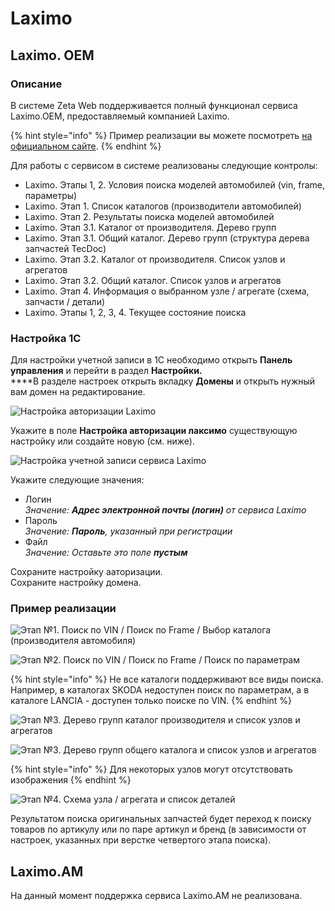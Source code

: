 # Laximo

## Laximo. OEM

### Описание

В системе Zeta Web поддерживается полный функционал сервиса Laximo.OEM, предоставляемый компанией Laximo.

{% hint style="info" %}
Пример реализации вы можете посмотреть [на официальном сайте](http://wsdemo.laximo.ru/index.php?lang=ru).
{% endhint %}

Для работы с сервисом в системе реализованы следующие контролы:

* Laximo. Этапы 1, 2. Условия поиска моделей автомобилей (vin, frame, параметры)
* Laximo. Этап 1. Список каталогов (производители автомобилей)
* Laximo. Этап 2. Результаты поиска моделей автомобилей
* Laximo. Этап 3.1. Каталог от производителя. Дерево групп
* Laximo. Этап 3.1. Общий каталог.  Дерево групп (структура дерева запчастей TecDoc)
* Laximo. Этап 3.2. Каталог от производителя. Список узлов и агрегатов
* Laximo. Этап 3.2. Общий каталог. Список узлов и агрегатов
* Laximo. Этап 4. Информация о выбранном узле / агрегате (схема, запчасти / детали)
* Laximo. Этапы 1, 2, 3, 4. Текущее состояние поиска

### Настройка 1С

Для настройки учетной записи в 1С необходимо открыть **Панель управления** и перейти в раздел **Настройки.**\
****В разделе настроек открыть вкладку **Домены** и открыть нужный вам домен на редактирование.

![Настройка авторизации Laximo](<../../.gitbook/assets/image (25).png>)

Укажите в поле **Настройка авторизации лаксимо** существующую настройку или создайте новую (см. ниже).

![Настройка учетной записи сервиса Laximo](<../../.gitbook/assets/image (205).png>)

Укажите следующие значения:

* Логин\
  _Значение: **Адрес электронной почты (логин)** от сервиса Laximo_
* Пароль\
  _Значение: **Пароль**, указанный при регистрации_
* Файл\
  _Значение: Оставьте это поле **пустым**_

Сохраните настройку ааторизации.\
Сохраните настройку домена.

### Пример реализации

![Этап №1. Поиск по VIN / Поиск по Frame / Выбор каталога (производителя автомобиля)](<../../.gitbook/assets/image (443).png>)

![Этап №2. Поиск по VIN / Поиск по Frame / Поиск по параметрам](<../../.gitbook/assets/image (307).png>)

{% hint style="info" %}
Не все каталоги поддерживают все виды поиска. Например, в каталогах SKODA недоступен поиск по параметрам, а в каталоге LANCIA - доступен только поиске по VIN.
{% endhint %}

![Этап №3. Дерево групп каталог производителя и список узлов и агрегатов](<../../.gitbook/assets/image (118).png>)

![Этап №3. Дерево групп общего каталога и список узлов и агрегатов ](<../../.gitbook/assets/image (318) (1).png>)

{% hint style="info" %}
Для некоторых узлов могут отсутствовать изображения
{% endhint %}

![Этап №4. Схема узла / агрегата и список деталей](<../../.gitbook/assets/image (448).png>)

Результатом поиска оригинальных запчастей будет переход к поиску товаров по артикулу или по паре артикул и бренд (в зависимости от настроек, указанных при верстке четвертого этапа поиска).

## Laximo.AM

На данный момент поддержка сервиса Laximo.AM не реализована.
